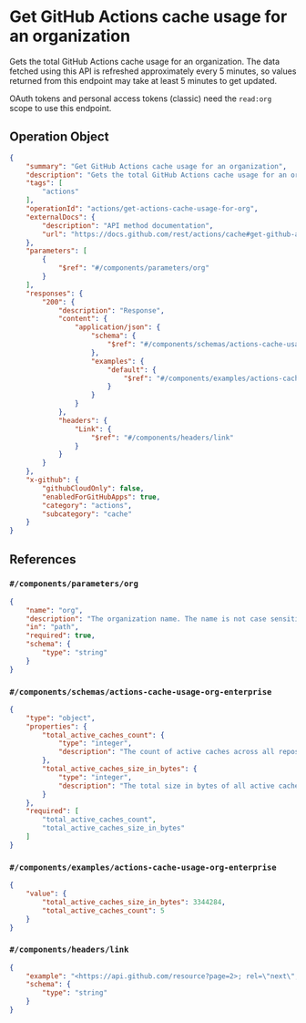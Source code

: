 # Get GitHub Actions cache usage for an organization

Gets the total GitHub Actions cache usage for an organization.
The data fetched using this API is refreshed approximately every 5 minutes, so values returned from this endpoint may take at least 5 minutes to get updated.

OAuth tokens and personal access tokens (classic) need the `read:org` scope to use this endpoint.

## Operation Object

```json
{
    "summary": "Get GitHub Actions cache usage for an organization",
    "description": "Gets the total GitHub Actions cache usage for an organization.\nThe data fetched using this API is refreshed approximately every 5 minutes, so values returned from this endpoint may take at least 5 minutes to get updated.\n\nOAuth tokens and personal access tokens (classic) need the `read:org` scope to use this endpoint.",
    "tags": [
        "actions"
    ],
    "operationId": "actions/get-actions-cache-usage-for-org",
    "externalDocs": {
        "description": "API method documentation",
        "url": "https://docs.github.com/rest/actions/cache#get-github-actions-cache-usage-for-an-organization"
    },
    "parameters": [
        {
            "$ref": "#/components/parameters/org"
        }
    ],
    "responses": {
        "200": {
            "description": "Response",
            "content": {
                "application/json": {
                    "schema": {
                        "$ref": "#/components/schemas/actions-cache-usage-org-enterprise"
                    },
                    "examples": {
                        "default": {
                            "$ref": "#/components/examples/actions-cache-usage-org-enterprise"
                        }
                    }
                }
            },
            "headers": {
                "Link": {
                    "$ref": "#/components/headers/link"
                }
            }
        }
    },
    "x-github": {
        "githubCloudOnly": false,
        "enabledForGitHubApps": true,
        "category": "actions",
        "subcategory": "cache"
    }
}
```

## References

### `#/components/parameters/org`

```json
{
    "name": "org",
    "description": "The organization name. The name is not case sensitive.",
    "in": "path",
    "required": true,
    "schema": {
        "type": "string"
    }
}
```

### `#/components/schemas/actions-cache-usage-org-enterprise`

```json
{
    "type": "object",
    "properties": {
        "total_active_caches_count": {
            "type": "integer",
            "description": "The count of active caches across all repositories of an enterprise or an organization."
        },
        "total_active_caches_size_in_bytes": {
            "type": "integer",
            "description": "The total size in bytes of all active cache items across all repositories of an enterprise or an organization."
        }
    },
    "required": [
        "total_active_caches_count",
        "total_active_caches_size_in_bytes"
    ]
}
```

### `#/components/examples/actions-cache-usage-org-enterprise`

```json
{
    "value": {
        "total_active_caches_size_in_bytes": 3344284,
        "total_active_caches_count": 5
    }
}
```

### `#/components/headers/link`

```json
{
    "example": "<https://api.github.com/resource?page=2>; rel=\"next\", <https://api.github.com/resource?page=5>; rel=\"last\"",
    "schema": {
        "type": "string"
    }
}
```